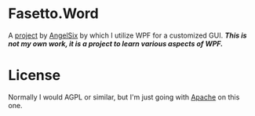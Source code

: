 # Fasetto.Word

A [project](https://www.youtube.com/playlist?list=PLrW43fNmjaQVYF4zgsD0oL9Iv6u23PI6M)
by [AngelSix](https://www.youtube.com/@AngelSix) by which I utilize WPF for a
customized GUI. ___This is not my own work, it is a project to learn various 
aspects of WPF.___

# License

Normally I would AGPL or similar, but I'm just going with [Apache](LICENSE.txt) on this one.
